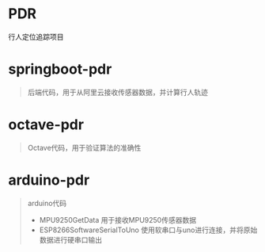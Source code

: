 # PDR
行人定位追踪项目

# springboot-pdr
> 后端代码，用于从阿里云接收传感器数据，并计算行人轨迹

# octave-pdr
> Octave代码，用于验证算法的准确性

# arduino-pdr
> arduino代码
> - MPU9250GetData 用于接收MPU9250传感器数据
> - ESP8266SoftwareSerialToUno 使用软串口与uno进行连接，并将原始数据进行硬串口输出
